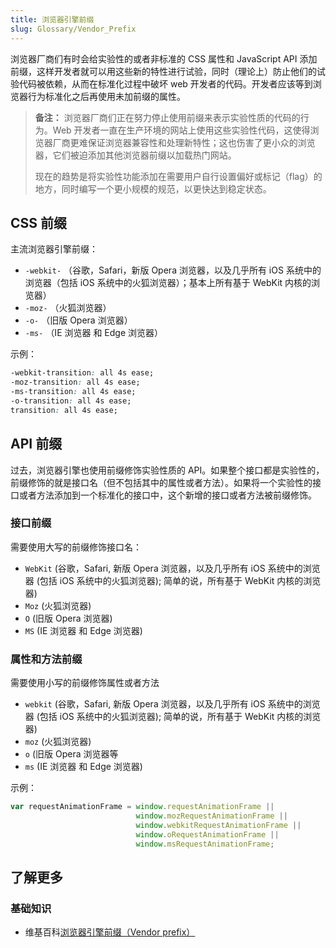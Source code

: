 ```yaml
---
title: 浏览器引擎前缀
slug: Glossary/Vendor_Prefix
---
```

浏览器厂商们有时会给实验性的或者非标准的 CSS 属性和 JavaScript API 添加前缀，这样开发者就可以用这些新的特性进行试验，同时（理论上）防止他们的试验代码被依赖，从而在标准化过程中破坏 web 开发者的代码。开发者应该等到浏览器行为标准化之后再使用未加前缀的属性。

> **备注：** 浏览器厂商们正在努力停止使用前缀来表示实验性质的代码的行为。Web 开发者一直在生产环境的网站上使用这些实验性代码，这使得浏览器厂商更难保证浏览器兼容性和处理新特性；这也伤害了更小众的浏览器，它们被迫添加其他浏览器前缀以加载热门网站。
>
> 现在的趋势是将实验性功能添加在需要用户自行设置偏好或标记（flag）的地方，同时编写一个更小规模的规范，以更快达到稳定状态。

## CSS 前缀

主流浏览器引擎前缀：

- `-webkit-` （谷歌，Safari，新版 Opera 浏览器，以及几乎所有 iOS 系统中的浏览器（包括 iOS 系统中的火狐浏览器）；基本上所有基于 WebKit 内核的浏览器）
- `-moz-` （火狐浏览器）
- `-o-` （旧版 Opera 浏览器）
- `-ms-` （IE 浏览器 和 Edge 浏览器）

示例：

```css
-webkit-transition: all 4s ease;
-moz-transition: all 4s ease;
-ms-transition: all 4s ease;
-o-transition: all 4s ease;
transition: all 4s ease;
```

## API 前缀

过去，浏览器引擎也使用前缀修饰实验性质的 API。如果整个接口都是实验性的，前缀修饰的就是接口名（但不包括其中的属性或者方法）。如果将一个实验性的接口或者方法添加到一个标准化的接口中，这个新增的接口或者方法被前缀修饰。

### 接口前缀

需要使用大写的前缀修饰接口名：

- `WebKit` (谷歌，Safari, 新版 Opera 浏览器，以及几乎所有 iOS 系统中的浏览器 (包括 iOS 系统中的火狐浏览器); 简单的说，所有基于 WebKit 内核的浏览器)
- `Moz` (火狐浏览器)
- `O` (旧版 Opera 浏览器)
- `MS` (IE 浏览器 和 Edge 浏览器)

### 属性和方法前缀

需要使用小写的前缀修饰属性或者方法

- `webkit` (谷歌，Safari, 新版 Opera 浏览器，以及几乎所有 iOS 系统中的浏览器 (包括 iOS 系统中的火狐浏览器); 简单的说，所有基于 WebKit 内核的浏览器)
- `moz` (火狐浏览器)
- `o` (旧版 Opera 浏览器等
- `ms` (IE 浏览器 和 Edge 浏览器)

示例：

```js
var requestAnimationFrame = window.requestAnimationFrame ||
                            window.mozRequestAnimationFrame ||
                            window.webkitRequestAnimationFrame ||
                            window.oRequestAnimationFrame ||
                            window.msRequestAnimationFrame;
```

## 了解更多

### 基础知识

- 维基百科[浏览器引擎前缀（Vendor prefix）](https://zh.wikipedia.org/wiki/CSS_hack#Browser_prefixes)
